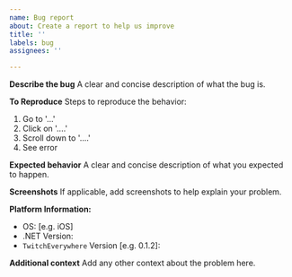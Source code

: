 ```yaml
---
name: Bug report
about: Create a report to help us improve
title: ''
labels: bug
assignees: ''

---
```


**Describe the bug**
A clear and concise description of what the bug is.

**To Reproduce**
Steps to reproduce the behavior:
1. Go to '...'
2. Click on '....'
3. Scroll down to '....'
4. See error

**Expected behavior**
A clear and concise description of what you expected to happen.

**Screenshots**
If applicable, add screenshots to help explain your problem.

**Platform Information:**
 - OS: [e.g. iOS]
 - .NET Version:
 - `TwitchEverywhere` Version [e.g. 0.1.2]:


**Additional context**
Add any other context about the problem here.
